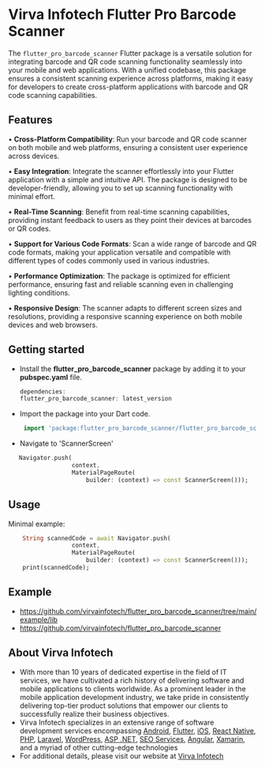 # Virva Infotech Flutter Pro Barcode Scanner

The `flutter_pro_barcode_scanner` Flutter package is a versatile solution for integrating barcode and QR code scanning functionality seamlessly into your mobile and web applications. With a unified codebase, this package ensures a consistent scanning experience across platforms, making it easy for developers to create cross-platform applications with barcode and QR code scanning capabilities.

## Features

 • **Cross-Platform Compatibility**: Run your barcode and QR code scanner on both mobile and web platforms, ensuring a consistent user experience across devices.

• **Easy Integration**: Integrate the scanner effortlessly into your Flutter application with a simple and intuitive API. The package is designed to be developer-friendly, allowing you to set up scanning functionality with minimal effort.

• **Real-Time Scanning**: Benefit from real-time scanning capabilities, providing instant feedback to users as they point their devices at barcodes or QR codes.

• **Support for Various Code Formats**: Scan a wide range of barcode and QR code formats, making your application versatile and compatible with different types of codes commonly used in various industries.

• **Performance Optimization**: The package is optimized for efficient performance, ensuring fast and reliable scanning even in challenging lighting conditions.

• **Responsive Design**: The scanner adapts to different screen sizes and resolutions, providing a responsive scanning experience on both mobile devices and web browsers.
   
## Getting started

- Install the **flutter_pro_barcode_scanner** package by adding it to your **pubspec.yaml** file.
   ```dart
   dependencies:
  flutter_pro_barcode_scanner: latest_version
  ```
- Import the package into your Dart code.
  ```dart
   import 'package:flutter_pro_barcode_scanner/flutter_pro_barcode_scanner.dart';
  ```

- Navigate to 'ScannerScreen' 
```dart
   Navigator.push(
                  context,
                  MaterialPageRoute(
                      builder: (context) => const ScannerScreen()));
  ```

## Usage

Minimal example:

```dart
    String scannedCode = await Navigator.push(
                  context,
                  MaterialPageRoute(
                      builder: (context) => const ScannerScreen()));
    print(scannedCode); 
```

## Example
- https://github.com/virvainfotech/flutter_pro_barcode_scanner/tree/main/example/lib
- https://github.com/virvainfotech/flutter_pro_barcode_scanner

## About Virva Infotech

 - With more than 10 years of dedicated expertise in the field of IT services, we have cultivated a rich history of delivering software and mobile applications to clients worldwide. As a prominent leader in the mobile application development industry, we take pride in  consistently delivering top-tier product solutions that empower our clients to successfully realize their business objectives.
 - Virva Infotech specializes in an extensive range of software development services encompassing [Android](https://virvainfotech.com/android-app-development), [Flutter](https://virvainfotech.com/flutter-app-development), [iOS](https://virvainfotech.com/ios-app-development), [React Native](https://virvainfotech.com/react-app-development), [PHP](https://virvainfotech.com/php-development), [Laravel](https://virvainfotech.com/laravel-development), [WordPress](https://virvainfotech.com/wordpress-development), [ASP .NET](https://virvainfotech.com/dot-net-development), [SEO Services](https://virvainfotech.com/seo-services), [Angular](https://virvainfotech.com/angular-development), [Xamarin](https://virvainfotech.com/xamarin-app-development), and a myriad of other cutting-edge technologies
 - For additional details, please visit our website at [Virva Infotech](https://virvainfotech.com/) 
